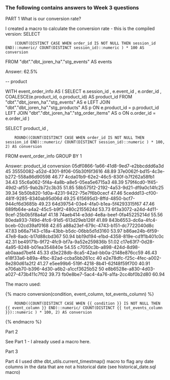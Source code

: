 
### The following contains answers to Week 3 questions
PART 1
What is our conversion rate?

I created a macro to calculate the conversion rate - this is the compiled version:
SELECT 
    

        (COUNT(DISTINCT CASE WHEN order_id IS NOT NULL THEN session_id END)::numeric/ COUNT(DISTINCT session_id)::numeric ) * 100 AS conversion


FROM "dbt"."dbt_joren_ha"."stg_events" AS events

Answer: 62.5%

-- product

WITH event_order_info AS (
SELECT 
  e.session_id
  , e.event_id
  , e.order_id
  , COALESCE(e.product_id, o.product_id) AS product_id
FROM "dbt"."dbt_joren_ha"."stg_events" AS e
LEFT JOIN "dbt"."dbt_joren_ha"."stg_products" AS p
  ON e.product_id = p.product_id
LEFT JOIN "dbt"."dbt_joren_ha"."stg_order_items" AS o
  ON o.order_id = e.order_id
)

SELECT 
  product_id
  , 

        ROUND((COUNT(DISTINCT CASE WHEN order_id IS NOT NULL THEN session_id END)::numeric/ COUNT(DISTINCT session_id)::numeric ) * 100, 2) AS conversion


FROM event_order_info
GROUP BY 1

Answer:
product_id	conversion
05df0866-1a66-41d8-9ed7-e2bbcddd6a3d	45
35550082-a52d-4301-8f06-05b30f6f3616	48.89
37e0062f-bd15-4c3e-b272-558a86d90598	46.77
4cda01b9-62e2-46c5-830f-b7f262a58fb1	34.43
55c6a062-5f4a-4a8b-a8e5-05ea5e6715a3	48.39
579f4cd0-1f45-49d2-af55-9ab2b72c3b35	51.85
58b575f2-2192-4a53-9d21-df9a0c14fc25	39.34
5b50b820-1d0a-4231-9422-75e7f6b0cecf	47.46
5ceddd13-cf00-481f-9285-8340ab95d06d	49.25
615695d3-8ffd-4850-bcf7-944cf6d3685b	49.23
64d39754-03e4-4fa0-b1ea-5f4293315f67	47.46
689fb64e-a4a2-45c5-b9f2-480c2155624d	53.73
6f3a3072-a24d-4d11-9cef-25b0b5f8a4af	41.18
74aeb414-e3dd-4e8a-beef-0fa45225214d	55.56
80eda933-749d-4fc6-91d5-613d29eb126f	41.89
843b6553-dc6a-4fc4-bceb-02cd39af0168	42.65
a88a23ef-679c-4743-b151-dc7722040d8c	47.83
b66a7143-c18a-43bb-b5dc-06bb5d1d3160	53.97
b86ae24b-6f59-47e8-8adc-b17d88cbd367	50.94
bb19d194-e1bd-4358-819e-cd1f1b401c0c	42.31
be49171b-9f72-4fc9-bf7a-9a52e259836b	51.02
c17e63f7-0d28-4a95-8248-b01ea354840e	54.55
c7050c3b-a898-424d-8d98-ab0aaad7bef4	45.33
d3e228db-8ca5-42ad-bb0a-2148e876cc59	46.43
e18f33a6-b89a-4fbc-82ad-ccba5bb261cc	40
e2e78dfc-f25c-4fec-a002-8e280d61a2f2	41.27
e5ee99b6-519f-4218-8b41-62f48f59f700	40.91
e706ab70-b396-4d30-a6b2-a1ccf3625b52	50
e8b6528e-a830-4d03-a027-473b411c7f02	39.73
fb0e8be7-5ac4-4a76-a1fa-2cc4bf0b2d80	60.94

The macro used:

{% macro conversion(condition, event_column, tot_events_column) %}

        ROUND((COUNT(DISTINCT CASE WHEN {{ condition }} IS NOT NULL THEN {{ event_column }} END)::numeric/ COUNT(DISTINCT {{ tot_events_column }})::numeric ) * 100, 2) AS conversion

{% endmacro %}


Part 2

See Part 1 - I already used a macro here.

Part 3



Part 4
I used dthe dbt_utils.current_timestmap() macro to flag any date columns in the data that are not a historical date (see historical_date.sql macro)
